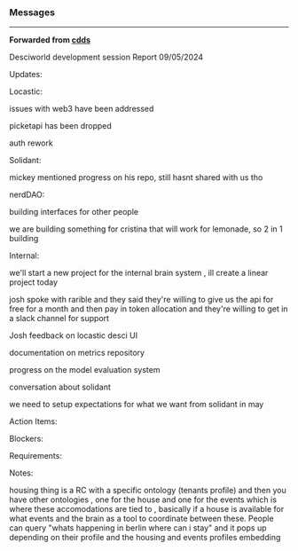 ### Messages

***

**Forwarded from [cdds](https://t.me/carlosdimatteo)**

Desciworld development session Report 09/05/2024

Updates:

Locastic:

issues with web3 have been addressed 

picketapi has been dropped

auth rework

Solidant:

mickey mentioned progress on his repo, still hasnt shared with us tho 

nerdDAO:

building interfaces for other people 

we are building something for cristina that will work for lemonade, so 2 in 1 building 

Internal: 

we'll start a new project for the internal brain system , ill create a linear project today 

josh spoke with rarible and they said they're willing to give us the api for free for a month and then pay in token allocation and they're willing to get in a slack channel for support 

Josh feedback on locastic desci UI 

documentation on metrics repository 

progress on the model evaluation system 

conversation about solidant 

we need to setup expectations for what we want from solidant in may 


Action Items:

Blockers: 

Requirements:

Notes:  

housing thing is a RC with a specific ontology (tenants profile) and then you have other ontologies , one for the house and one for the events which is where these accomodations are tied to , basically if a house is available for what events and the brain as a tool to coordinate between these. People can query "whats happening in berlin where can i stay" and it pops up depending on their profile and the housing and events profiles embedding